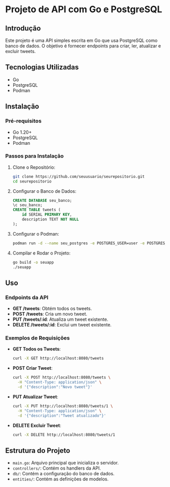 # Projeto de API com Go e PostgreSQL

## Introdução

Este projeto é uma API simples escrita em Go que usa PostgreSQL como banco de dados. O objetivo é fornecer endpoints para criar, ler, atualizar e excluir tweets.

## Tecnologias Utilizadas

- Go
- PostgreSQL
- Podman

## Instalação

### Pré-requisitos

- Go 1.20+
- PostgreSQL
- Podman

### Passos para Instalação

1. Clone o Repositório:

    ```bash
    git clone https://github.com/seuusuario/seurepositorio.git
    cd seurepositorio
    ```

2. Configurar o Banco de Dados:

    ```sql
    CREATE DATABASE seu_banco;
    \c seu_banco;
    CREATE TABLE tweets (
        id SERIAL PRIMARY KEY,
        description TEXT NOT NULL
    );
    ```

3. Configurar o Podman:

    ```bash
    podman run -d --name seu_postgres -e POSTGRES_USER=user -e POSTGRES_PASSWORD=toor -e POSTGRES_DB=db -p 5432:5432 postgres
    ```

4. Compilar e Rodar o Projeto:

    ```bash
    go build -o seuapp
    ./seuapp
    ```

## Uso

### Endpoints da API

- **GET /tweets**: Obtém todos os tweets.
- **POST /tweets**: Cria um novo tweet.
- **PUT /tweets/:id**: Atualiza um tweet existente.
- **DELETE /tweets/:id**: Exclui um tweet existente.

### Exemplos de Requisições

- **GET Todos os Tweets**:

    ```bash
    curl -X GET http://localhost:8080/tweets
    ```

- **POST Criar Tweet**:

    ```bash
    curl -X POST http://localhost:8080/tweets \
      -H "Content-Type: application/json" \
      -d '{"description":"Novo tweet"}'
    ```

- **PUT Atualizar Tweet**:

    ```bash
    curl -X PUT http://localhost:8080/tweets/1 \
      -H "Content-Type: application/json" \
      -d '{"description":"Tweet atualizado"}'
    ```

- **DELETE Excluir Tweet**:

    ```bash
    curl -X DELETE http://localhost:8080/tweets/1
    ```

## Estrutura do Projeto

- `main.go`: Arquivo principal que inicializa o servidor.
- `controllers/`: Contém os handlers da API.
- `db/`: Contém a configuração do banco de dados.
- `entities/`: Contém as definições de modelos.
